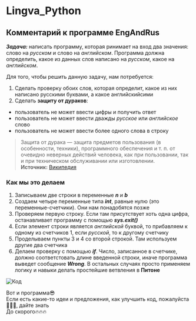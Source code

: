 Lingva_Python
========================

## Комментарий к программе EngAndRus

***Задача:*** написать программу, которая ринимает на вход два значения: слово на *русском* и слово на *английском*. Программа должна определить, какое из данных слов написано на *русском*, какое на *английском*. 

Для того, чтобы решить данную задачу, нам потребуется:

1. Сделать проверку обоих слов, которая определит, какое из них написано русскими буквами, а какое английскийсими
2. Сделать **защиту от дураков**:
- пользователь не может ввести цифры и получить ответ
- пользователь не может ввести дважды *русское* или *английское* слово
- пользователь не может ввести более одного слова в строку

>Защита от дурака — защита предметов пользования (в особенности, техники), программного обеспечения и т. п. от очевидно неверных действий человека, как при пользовании, так и при техническом обслуживании или изготовлении.  
>**Источник:**  [Википедия](https://ru.wikipedia.org/wiki/%D0%97%D0%B0%D1%89%D0%B8%D1%82%D0%B0_%D0%BE%D1%82_%D0%B4%D1%83%D1%80%D0%B0%D0%BA%D0%B0)  

### Как мы это делаем
1.	Записываем две строки в переменные ***n*** и ***b***
2.	Создаем четыре переменные типа ***int***, равные нулю (это переменные-счетчики). Они нам понадобятся позже
3.	Проверяем первую строку. Если там присутствует хоть одна цифра, останавливает программу с помощью ***sys.exit()***
4.	Если элемент строки является *английской* буквой, то прибавляем к одному из счетчиков 1, если *русской*, то к другому счетчику
5.  Проделываем пункты 3 и 4 со второй строкой. Там используем другие два счетчика
6.  Делаем проверку с помощью ***if***. Число, записанное в счетчике, должно соответстовать длине введенной строки, иначе программа выведет сообщение ***Wrong***. В остальных случаях просто применяем логику и навыки делать простейшие ветвления в **Питоне**  


![Код](https://drive.google.com/file/d/1_EgpqlMBIVEmdc3s07dd4WcUO9bmd97T/view?usp=sharing)


Вот и программа:sunglasses:  
Если есть какие-то идеи и предложения, как улучшить код, пожалуйста:pray::pray::pray:, дайте знать  
До скорого:fire::fire::fire:






